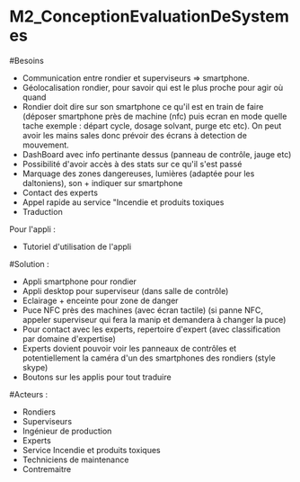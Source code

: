 # M2_ConceptionEvaluationDeSystemes

#Besoins
* Communication entre rondier et superviseurs => smartphone.
* Géolocalisation rondier, pour savoir qui est le plus proche pour agir où quand
* Rondier doit dire sur son smartphone ce qu'il est en train de faire (déposer smartphone près de machine (nfc) puis ecran en mode quelle tache
exemple : départ cycle, dosage solvant, purge etc etc). On peut avoir les mains sales donc prévoir des écrans à detection de mouvement.
* DashBoard avec info pertinante dessus (panneau de contrôle, jauge etc)
* Possibilité d'avoir accès à des stats sur ce qu'il s'est passé
* Marquage des zones dangereuses, lumières (adaptée pour les daltoniens), son + indiquer sur smartphone
* Contact des experts
* Appel rapide au service "Incendie et produits toxiques
* Traduction

Pour l'appli :  
* Tutoriel d'utilisation de l'appli


#Solution :

* Appli smartphone pour rondier
* Appli desktop pour superviseur (dans salle de contrôle)
* Eclairage + enceinte pour zone de danger
* Puce NFC près des machines (avec écran tactile) (si panne NFC, appeler superviseur qui fera la manip et demandera à changer la puce)
* Pour contact avec les experts, repertoire d'expert (avec classification par domaine d'expertise)
* Experts dovient pouvoir voir les panneaux de contrôles et potentiellement la caméra d'un des smartphones des rondiers (style skype)
* Boutons sur les applis pour tout traduire


#Acteurs :

* Rondiers
* Superviseurs
* Ingénieur de production
* Experts
* Service Incendie et produits toxiques
* Techniciens de maintenance
* Contremaitre
